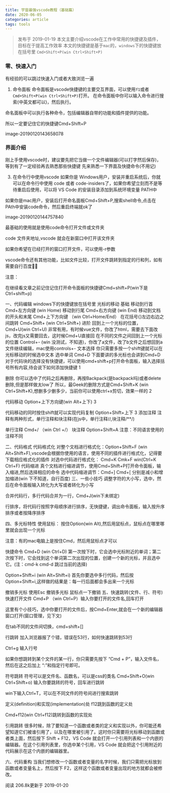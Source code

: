 ```yaml
---
title: 宇宙最强vscode教程（基础篇）
date: 2020-06-05
categories: article 
tags: tools
---
```

 
>发布于 2019-01-19
本文主要介绍vscode在工作中常用的快捷键及插件，目标在于提高工作效率
本文的快捷键是基于`mac`的，`windows`下的快捷键放在括号里 `Cmd+Shift+P(win Ctrl+Shift+P)`

 

### 零、快速入门
有经验的可以跳过快速入门或者大致浏览一遍
1. 命令面板
命令面板是vscode快捷键的主要交互界面，可以使用`f1`或者`Cmd+Shift+P(win Ctrl+Shift+P)`打开。
在命令面板中你可以输入命令进行搜索(中英文都可以)，然后执行。

命名面板中可以执行各种命令，包括编辑器自带的功能和插件提供的功能。

所以一定要记住它的快捷键Cmd+Shift+P

image-20190120143658078

### 界面介绍
刚上手使用vscode时，建议要先把它当做一个文件编辑器(可以打字然后保存)，等到有了一定经验再去熟悉那些快捷键
先来熟悉一下界面及快捷命令(不用记)



3. 在命令行中使用vscode
如果你是 Windows用户，安装并重启系统后，你就可以在命令行中使用 code 或者 code-insiders了，如果你希望立刻而不是等待重启后使用，可以将 VS Code 的安装目录添加到系统环境变量 PATH中

如果你是mac用户，安装后打开命名面板Cmd+Shift+P,搜索shell命令,点击在PAth中安装code命令，然后重启终端就ok了

image-20190120144757840

最基础的使用就是使用code命令打开文件或文件夹

code 文件夹地址,vscode 就会在新窗口中打开该文件夹

如果你希望在已经打开的窗口打开文件，可以使用-r参数



vscode命令还有其他功能，比如文件比较，打开文件跳转到指定的行和列，如有需要自行百度:bowing_woman:

注意：

在继续看文章之前记住记住打开命令面板的快捷键Cmd+shift+P(win下是Ctrl+shift+p)

一、代码编辑
windows下的快捷键放在括号里
光标的移动
基础
移动到行首 Cmd+左方向键 (win Home)
移动到行尾 Cmd+右方向键 (win End)
移动到文档的开头和末尾 Cmd+上下方向键 （win Ctrl+Home/End）
在花括号{}左边右边之间跳转 Cmd+Shift+ (win Ctrl+Shift+)
进阶
回到上一个光标的位置，Cmd+U(win Ctrl+U) 非常有用，有时候vue文件，你改了html，需要去下面改js，改完js又需要回去，这时候Cmd+U直接回
在不同的文件之间回到上一个光标的位置 Control+- (win 没测试，不知道)，你改了a文件，改了b文件之后想回到a文件继续编辑，mac使用controls+-
文本选择
你只需要多按一个shift键就可以在光标移动的时候选中文本
选中单词 Cmd+D 下面要讲的多光标也会讲到Cmd+D
对于代码块的选择没有快捷键，可以使用cmd+shift+p打开命令面板，输入选择括号所有内容,待会说下如何添加快捷键
1

删除
你可以选中了代码之后再删除，再按Backpack(是backpack吗)或者delete删除,但是那样做太low了
所以，最Geek的删除方式是Cmd+Shift+K (win Ctrl+Shift+K),想删多少删多少，当前你可以使用ctrl+x剪切，效果一样的
2

代码移动
Option+上下方向键(win Alt+上下)
3

代码移动的同时按住shift就可以实现代码复制 Option+Shift+上下
3
添加注释
注释有两种形式，单行注释和块注释(在js中，单行注释//,块注释/**/)

单行注释 Cmd+/ （win Ctrl +/）
块注释 Option+Shift+A
注意：不同语言使用的注释不同

二、代码格式
代码格式化
对整个文档进行格式化：Option+Shift+F (win Alt+Shift+F),vscode会根据你使用的语言，使用不同的插件进行格式化，记得要下载相应格式化的插件
对选中代码进行格式化： Cmd+K Cmk+F win(Ctrl+K Ctrl+F)
代码缩进
真个文档进行缩进调节，使用Cmd+Shift+P打开命令面板，输入缩进,然后选择相应的命令
选中代码缩进调节：Cmd+] Cmd+[ 分别是减小和增加缩进(win 下不知道，自行百度)
三、一些小技巧
调整字符的大小写，选中，然后在命令面板输入转化为大写或者转化为小写


合并代码行，多行代码合并为一行，Cmd+J(win下未绑定)


行排序，将代码行按照字母顺序进行排序，无快捷键，调出命令面板，输入按升序排序或者按降序排序


四、多光标特性
使用鼠标：
按住Option(win Alt),然后用鼠标点，鼠标点在哪里哪里就会出现一个光标

注意：有的mac电脑上是按住Cmd，然后用鼠标点才可以



快捷命令
Cmd+D (win Ctrl+D) 第一次按下时，它会选中光标附近的单词；第二次按下时，它会找到这个单词第二次出现的位置，创建一个新的光标，并且选中它。(注：cmd-k cmd-d 跳过当前的选择)


Option+Shift+i (win Alt+Shift+i) 首先你要选中多行代码，然后按Option+Shift+i,这样做的结果是：每一行后面都会多出来一个光标


撤销多光标
使用Esc 撤销多光标
鼠标点一下撤销
五、快速跳转(文件、行、符号)
快速打开文件
Cmd+P （win Ctrl+P）输入你要打开的文件名,回车打开



这里有个小技巧，选中你要打开的文件后，按Cmd+Enter,就会在一个新的编辑器窗口打开(窗口管理，见下文)



在tab不同的文件间切换，cmd+shift+[]

行跳转
加入浏览器报了个错，错误在53行，如何快速跳转到53行

Ctrl+g 输入行号



如果你想跳转到某个文件的某一行，你只需要先按下 “Cmd + P”，输入文件名，然后在这之后加上 “:”和指定行号即可。



符号跳转
符号可以是文件名、函数名，可以是css的类名
Cmd+Shift+O(win Ctrl+Shift+o) 输入你要跳转的符号，回车进行跳转

win下输入Ctrl+T，可以在不同文件的符号间进行搜索跳转



定义(definition)和实现(implementation)处
f12跳到函数的定义处

Cmd+f12(win Ctrl+f12)跳转到函数的实现处



引用跳转
很多时候，除了要知道一个函数或者类的定义和实现以外，你可能还希望知道它们被谁引用了，以及在哪里被引用了。这时你只需要将光标移动到函数或者类上面，然后按下 Shift + F12，VS Code 就会打开一个引用列表和一个内嵌的编辑器。在这个引用列表里，你选中某个引用，VS Code 就会把这个引用附近的代码展示在这个内嵌的编辑器里。



六、代码重构
当我们想修改一个函数或者变量的名字时候，我们只需把光标放到函数或者变量名上，然后按下 F2，这样这个函数或者变量出现的地方就都会被修改。



阅读 206.8k更新于 2019-01-20